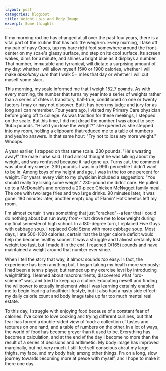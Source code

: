 ```yaml
---
layout: post
categories: blogpost
title: Weight Loss and Body Image
excerpt: Some thoughts
---
```


If my morning routine has changed at all over the past four years, there is a vital part of the routine that has not: the weigh-in. Every morning, I take off my pair of navy Crocs, tap my bare right foot somewhere around the front-center on my scale's glassy surface, and step on its cool surface. Its screen wakes, dims for a minute, and shines a bright blue as it displays a number. That number, immutable and tyrranical, will dictate a surprising amount of my day: whether I will allow myself 1500 or 1900 calories, whether I will make _absolutely sure_ that I walk 5+ miles that day or whether I will cut myself some slack.

This morning, my scale informed me that I weigh 152.7 pounds. As with every morning, the number that turns my year into a series of weights rather than a series of dates is transitory, half-true, conditioned on one or twenty factors I may or may not discover. But it has been my judge and jury for as long as I can remember. Four years ago, I visited my Primary Care physician before going off to college. As was tradition for these meetings, I stepped on the scale. But this time, I did not dread the number I was about to see: 164.5 pounds. "How'd you lose the weight?" she queried as she stepped into my room, holding a clipboard that reduced me to a table of numbers and yes/no answers. In that same hour: "Try not to lose any more weight." Whoops.

A year earlier, I stepped on that same scale. 230 pounds. "He's wasting away!" the male nurse said. I had almost thought he was talking about my weight, and was confused because it had gone up. Turns out, the comment was about my sneeze. 230 pounds. I was in a 99th percentile I didn't want to be in. Among boys of my height and age, I was in the top one percent for weight. For years, every visit to my physician included a suggestion: "You should really try losing some weight." 230-pound me didn't care. He pulled up to a McDonald's and ordered a 20-piece Chicken McNugget family meal. The one with two large fries and two large drinks. 90 minutes later, it was gone. 180 minutes later, another empty bag of Flamin' Hot Cheetos left my room.

I'm almost certain it was something that just "cracked"--a fear that I could do nothing about but run away from--that drove me to lose weight during my final semester of high school. In a 180-degree turn, I replaced Five Guys with cabbage soup. I replaced Cold Stone with more cabbage soup. Most days, I ate 500-1000 calories, certain that the larger calorie deficit would help me become healthy sooner. It was a struggle and I almost certainly lost weight too fast, but I made it in the end. I reached O(165) pounds and have maintained a weight around that number ever since.

When I tell the story that way, it almost sounds _too_ easy. In fact, the experience has been anything but. I began taking my health more seriously: I had been a tennis player, but ramped up my exercise level by introducing weightlifting. I learned about macronutrients, discovered what "bro-science" was, and tried to keep up a routine. Educating myself and finding the willpower to actually implement what I was learning certainly enabled me to begin leading a healthier lifestyle, but it also had a nasty side effect: my daily calorie count and body image take up far too much mental real estate.

To this day, I struggle with enjoying food because of a constant fear of calories. I've come to love cooking and trying different cuisines, but that fear has forced a double-sided view of food: a collection of tastes and textures on one hand, and a table of numbers on the other. In a lot of ways, the world of food has become greyer than it used to be. Everything has become a calculation, and at the end of the day I become no more than the result of a series of decisions and arithmetic. My body image has improved marginally, but not very much. I still feel self conscious about my large thighs, my face, and my body hair, among other things. I'm on a long, slow journey towards becoming more at peace with myself, and I hope to make it there one day. 
